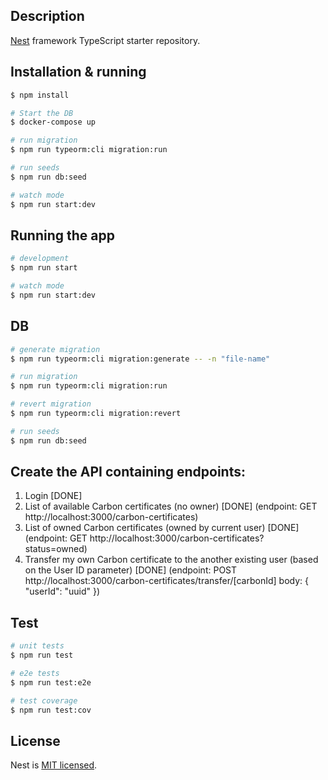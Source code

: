 ## Description

[Nest](https://github.com/nestjs/nest) framework TypeScript starter repository.

## Installation & running

```bash
$ npm install

# Start the DB
$ docker-compose up

# run migration
$ npm run typeorm:cli migration:run

# run seeds
$ npm run db:seed

# watch mode
$ npm run start:dev
```

## Running the app

```bash
# development
$ npm run start

# watch mode
$ npm run start:dev
```

## DB

```bash
# generate migration
$ npm run typeorm:cli migration:generate -- -n "file-name"

# run migration
$ npm run typeorm:cli migration:run

# revert migration
$ npm run typeorm:cli migration:revert

# run seeds
$ npm run db:seed
```

## Create the API containing endpoints:
1. Login [DONE]
2. List of available Carbon certificates (no owner) [DONE] (endpoint: GET http://localhost:3000/carbon-certificates)
3. List of owned Carbon certificates (owned by current user) [DONE] (endpoint: GET http://localhost:3000/carbon-certificates?status=owned)
4. Transfer my own Carbon certificate to the another existing user (based on the User ID parameter) [DONE] (endpoint: POST http://localhost:3000/carbon-certificates/transfer/[carbonId] body: { "userId": "uuid" })


## Test

```bash
# unit tests
$ npm run test

# e2e tests
$ npm run test:e2e

# test coverage
$ npm run test:cov
```

## License

Nest is [MIT licensed](LICENSE).
